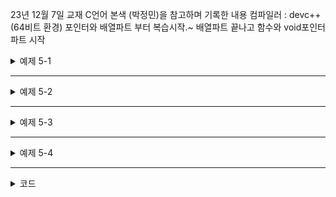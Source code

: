 23년 12월 7일 
교재 C언어 본색 (박정민)을 참고하며 기록한 내용 
컴파일러 : devc++(64비트 환경)
포인터와 배열파트 부터 복습시작.~ 배열파트 끝나고 함수와 void포인터 파트 시작

<details>
<summary> 예제 5-1 </summary>
<div markdown="1">

```
#include<stdio.h>
int func(int i);

void main(){

  int a=10;
int result=0;

result= func(a);
printf("%d \n",result);
printf("%d \n",a);
//결과 result=11, a=10 이고 위 결과로 추론할 수 있는 것은 값에 의한 참조는 서로 다른 메모리를 쓰기 때문에 공간적인 여유가 있을 때 사용할 수 있다.


}
int func(int i){// 변수 a값을 i에 복사하는 값(메모리공간에 저장된 값)에의한 참조 
i=i+1;
return i;

}

// 값에의한 호출을 이해하기 위한 예제.
// 변수 a와 i는 다른 메모리공간을 가졌었기 때문에 두 변수에 임의로 변화를 가하여도 나머지 한 변수가 영향을 받지 않았음.

```

</div>
</details>

---

<details>
<summary> 예제 5-2 </summary>
<div markdown="1">

```
#include<stdio.h>
int func(int* i);

void main(){

  int a=10;
int result=0;

result= func(&a);
printf("%d \n",result);
printf("%d \n",a);


}
int func(int* i){// 변수 a값을 i에 복사하는 값(메모리공간에 저장된 값)에의한 참조 
*i=*i+1;
return *i;

}

// 값에의한 호출을 이해하기 위한 예제.
// 변수 a와 i는 다른 메모리공간을 가졌었기 때문에 두 변수에 임의로 변화를 가하여도 나머지 한 변수가 영향을 받지 않았음.
// 값의 참조는 매개변수가 스택에 쌓이기 때문에 시간과 메모리가 더 들어간다. 하지만 주소에 의한 참조는 매개변수로써 복사를 하지 않아도 되기에 더 유용히 사용 가능하다.
```

</div>
</details>


---

<details>
<summary> 예제 5-3 </summary>
<div markdown="1">

```
#include<stdio.h>
int func(int*p,int num);

void main(){

int array[]={10,20,30,40,50,60,70,80};
func(array,sizeof(array)/sizeof(int));
return 0;




}
int func(int* p, int num){// 변수 a값을 i에 복사하는 값(메모리공간에 저장된 값)에의한 참조 

int i;
for(int =0;i<num;i++){
printf("%d %d \n",p[i],*(p+i));

}

}

// 주소에의한 참조를 이용한 배열 접근 예제.

```

</div>
</details>

---

<details>
<summary> 예제 5-4 </summary>
<div markdown="1">

```
#include<stdio.h>

int func(int (*p) [4],int num1,int num2);

void main(){

int array[2][4]={10,20,30,40,50,60,70,80};
func(array,sizeof(array)/16,sizeof(array)/8);
return 0;




}
int func(int (*p) [4], int num1,int num2){// 변수 a값을 i에 복사하는 값(메모리공간에 저장된 값)에의한 참조 

int i,j;// 14일 4시 32분 기록 밑에서부터 수정요망 
for(int =0;i<num;i++){
printf("%d %d \n",p[i],*(p+i));

}

}

// 주소에의한 참조를 이용한 배열 접근 예제.

```

</div>
</details>


















---
<details>
<summary> 코드</summary>
<div markdown="1">

```

```

</div>
</details>

